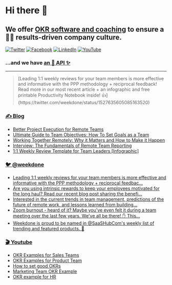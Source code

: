 # Hi there 👋
## We offer [OKR software and coaching](https://weekdone.com/) to ensure a 👩‍💻 results-driven company culture.
[![Twitter](https://img.shields.io/badge/Twitter-%231DA1F2.svg?logo=Twitter&logoColor=white)](https://twitter.com/weekdone) [![Facebook](https://img.shields.io/badge/Facebook-%231877F2.svg?logo=Facebook&logoColor=white)](https://facebook.com/weekdone) [![LinkedIn](https://img.shields.io/badge/LinkedIn-%230077B5.svg?logo=linkedin&logoColor=white)](https://linkedin.com/company/weekdone) [![YouTube](https://img.shields.io/badge/YouTube-%23FF0000.svg?logo=YouTube&logoColor=white)](https://youtube.com/user/weekdone) 
### ...and we have [an 🧙 API ✨](https://weekdone.com/developer)

***

> <!-- TWEET:START -->[Leading 1:1 weekly reviews for your team members is more effective and informative with the PPP methodology + reciprocal feedback! Read more in our most recent article + an infographic and free printable Productivity Notebook inside! 👍](https://twitter.com/weekdone/status/1527635605085163520)<!-- TWEET:END -->

### [✍ Blog](https://blog.weekdone.com/)
<!-- BLOG-POST-LIST:START -->
- [Better Project Execution for Remote Teams](https://blog.weekdone.com/project-execution-remote-teams/)
- [Ultimate Guide to Team Objectives: How To Set Goals as a Team](https://blog.weekdone.com/team-objectives/)
- [Working Together Remotely: Why it Matters and How to Make it Happen](https://blog.weekdone.com/working-together-remotely/)
- [Interview: The Fundamentals of Remote Team Reporting](https://blog.weekdone.com/fundamentals-of-remote-team-reporting/)
- [1:1 Weekly Review Template for Team Leaders [Infographic]](https://blog.weekdone.com/weekly-review-template-for-team-managers/)
<!-- BLOG-POST-LIST:END -->

### [🐦 @weekdone](https://twitter.com/weekdone) 
<!-- TWITTER:START -->
- [Leading 1:1 weekly reviews for your team members is more effective and informative with the PPP methodology + reciprocal feedbac...](https://twitter.com/weekdone/status/1527635605085163520)
- [Are you using intrinsic rewards to keep your employees motivated for the long haul? Read our recent blog post sharing the benefi...](https://twitter.com/weekdone/status/1522592360865366017)
- [Interested in the current trends in team management, predictions of the future of remote work, and lessons learned from building...](https://twitter.com/weekdone/status/1517488834073792513)
- [Zoom burnout - heard of it? Maybe you&#39;ve even felt it during a team meeting over the last few years. We&#39;ve all be there! ✋ This...](https://twitter.com/weekdone/status/1504835372538335233)
- [Weekdone is proud to be named in @SaaSHubCom&#39;s weekly list of trending and featured products. 🎯](https://twitter.com/weekdone/status/1504734415842336771)
<!-- TWITTER:END -->

###  [🎬 Youtube](https://youtube.com/user/weekdone) 
<!-- YOUTUBE:START -->
- [OKR Examples for Sales Teams](https://www.youtube.com/watch?v=1pnPr9YYLmM)
- [OKR Examples for Product Team](https://www.youtube.com/watch?v=nWkkWyq5td8)
- [How to set good OKRs](https://www.youtube.com/watch?v=l6tJJwoA1HY)
- [Marketing Team OKR Example](https://www.youtube.com/watch?v=-ojNTWKQgWk)
- [OKR example for HR](https://www.youtube.com/watch?v=oLgJ6nIHPH0)
<!-- YOUTUBE:END -->

<!--

**Here are some ideas to get you started:**

🙋‍♀️ A short introduction - what is your organization all about?
🌈 Contribution guidelines - how can the community get involved?
👩‍💻 Useful resources - where can the community find your docs? Is there anything else the community should know?
🍿 Fun facts - what does your team eat for breakfast?
🧙 Remember, you can do mighty things with the power of [Markdown](https://docs.github.com/github/writing-on-github/getting-started-with-writing-and-formatting-on-github/basic-writing-and-formatting-syntax)
-->
